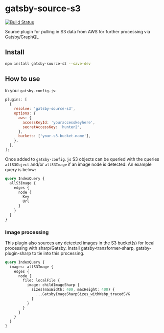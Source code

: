 # gatsby-source-s3

[![Build Status](https://travis-ci.org/DSchau/gatsby-source-s3.svg?branch=master)](https://travis-ci.org/DSchau/gatsby-source-s3)

Source plugin for pulling in S3 data from AWS for further processing via Gatsby/GraphQL

## Install

```bash
npm install gatsby-source-s3 --save-dev
```

## How to use

In your `gatsby-config.js`:

```javascript
plugins: [
  {
    resolve: 'gatsby-source-s3',
    options: {
      aws: {
        accessKeyId: 'youraccesskeyhere',
        secretAccessKey: 'hunter2',
      },
      buckets: ['your-s3-bucket-name'],
    },
  },
];
```

Once added to `gatsby-config.js` S3 objects can be queried with the queries `allS3Object` and/or `allS3Image` if an image node is detected. An example query is below:

```graphql
query IndexQuery {
  allS3Image {
    edges {
      node {
        Key
        Url
      }
    }
  }
}
```

### Image processing

This plugin also sources any detected images in the S3 bucket(s) for local processing with sharp/Gatsby. Install gatsby-transformer-sharp, gatsby-plugin-sharp to tie into this processing.

```graphql
query IndexQuery {
  images: allS3Image {
    edges {
      node {
        file: localFile {
          image: childImageSharp {
            sizes(maxWidth: 400, maxHeight: 400) {
              ...GatsbyImageSharpSizes_withWebp_tracedSVG
            }
          }
        }
      }
    }
  }
}
```
